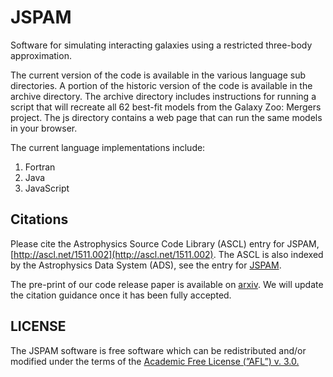 JSPAM
=====

Software for simulating interacting galaxies using a restricted three-body approximation.

The current version of the code is available in the various language sub directories.  A portion of the historic version of the code is available in the archive directory.  The archive directory includes instructions for running a script that will recreate all 62 best-fit models from the Galaxy Zoo: Mergers project.  The js directory contains a web page that can run the same models in your browser.

The current language implementations include:

1. Fortran
2. Java
3. JavaScript

Citations
---------
Please cite the Astrophysics Source Code Library (ASCL) entry for JSPAM, [http://ascl.net/1511.002](http://ascl.net/1511.002). The ASCL is also indexed by the Astrophysics Data System (ADS), see the entry for [JSPAM](http://adsabs.harvard.edu/abs/2015ascl.soft11002W).

The pre-print of our code release paper is available on [arxiv](http://arxiv.org/abs/1511.05041).  We will update the citation guidance once it has been fully accepted.

LICENSE
-------
The JSPAM software is free software which can be redistributed and/or modified under the terms of the [Academic Free License (”AFL”) v. 3.0.](https://opensource.org/licenses/AFL-3.0)
